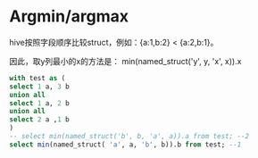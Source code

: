 # Argmin/argmax

hive按照字段顺序比较struct，例如：{a:1,b:2} < {a:2,b:1}。 

因此，取y列最小的x的方法是： min(named_struct('y', y, 'x', x)).x 

```sql
with test as (
select 1 a, 3 b
union all 
select 1 a, 2 b  
union all 
select 2 a ,1 b
)
-- select min(named_struct('b', b, 'a', a)).a from test; --2
select min(named_struct( 'a', a, 'b', b)).b from test; --1
```



